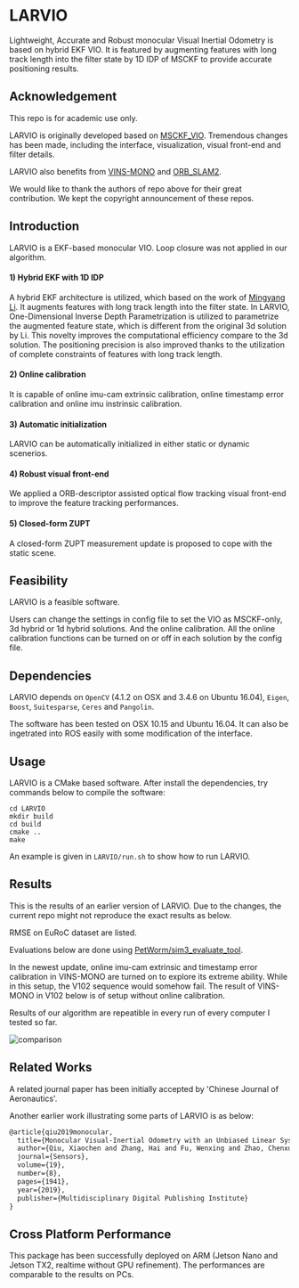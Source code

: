 # LARVIO
Lightweight, Accurate and Robust monocular Visual Inertial Odometry is based on hybrid EKF VIO. It is featured by augmenting features with long track length into the filter state by 1D IDP of MSCKF to provide accurate positioning results.


## Acknowledgement
This repo is for academic use only.

LARVIO is originally developed based on [MSCKF_VIO](https://github.com/KumarRobotics/msckf_vio). Tremendous changes has been made, including the interface, visualization, visual front-end and filter details. 

LARVIO also benefits from [VINS-MONO](https://github.com/HKUST-Aerial-Robotics/VINS-Mono) and [ORB_SLAM2](https://github.com/raulmur/ORB_SLAM2).

We would like to thank the authors of repo above for their great contribution. We kept the copyright announcement of these repos.


## Introduction
LARVIO is a EKF-based monocular VIO. Loop closure was not applied in our algorithm. 
#### 1) Hybrid EKF with 1D IDP
A hybrid EKF architecture is utilized, which based on the work of [Mingyang Li](http://roboticsproceedings.org/rss08/p31.pdf). It augments features with long track length into the filter state. In LARVIO, One-Dimensional Inverse Depth Parametrization is utilized to parametrize the augmented feature state, which is different from the original 3d solution by Li. This novelty improves the computational efficiency compare to the 3d solution. The positioning precision is also improved thanks to the utilization of complete constraints of features with long track length.
#### 2) Online calibration
It is capable of online imu-cam extrinsic calibration, online timestamp error calibration and online imu instrinsic calibration. 
#### 3) Automatic initialization
LARVIO can be automatically initialized in either static or dynamic scenerios.
#### 4) Robust visual front-end
We applied a ORB-descriptor assisted optical flow tracking visual front-end to improve the feature tracking performances.
#### 5) Closed-form ZUPT
A closed-form ZUPT measurement update is proposed to cope with the static scene.


## Feasibility
LARVIO is a feasible software. 

Users can change the settings in config file to set the VIO as MSCKF-only, 3d hybrid or 1d hybrid solutions. And the online calibration.
All the online calibration functions can be turned on or off in each solution by the config file.


## Dependencies
LARVIO depends on `OpenCV` (4.1.2 on OSX and 3.4.6 on Ubuntu 16.04), `Eigen`, `Boost`, `Suitesparse`, `Ceres` and `Pangolin`.

The software has been tested on OSX 10.15 and Ubuntu 16.04. It can also be ingetrated into ROS easily with some modification of the interface.


## Usage
LARVIO is a CMake based software. After install the dependencies, try commands below to compile the software:
```
cd LARVIO
mkdir build
cd build
cmake ..
make
```
An example is given in `LARVIO/run.sh` to show how to run LARVIO.


## Results
This is the results of an earlier version of LARVIO. Due to the changes, the current repo might not reproduce the exact results as below. 

RMSE on EuRoC dataset are listed. 

Evaluations below are done using [PetWorm/sim3_evaluate_tool](https://github.com/PetWorm/sim3_evaluate_tool).

In the newest update, online imu-cam extrinsic and timestamp error calibration in VINS-MONO are turned on to explore its extreme ability. While in this setup, the V102 sequence would somehow fail. The result of VINS-MONO in V102 below is of setup without online calibration.

Results of our algorithm are repeatible in every run of every computer I tested so far.

![comparison](https://github.com/PetWorm/LARVIO_test/blob/master/results/comparison.jpg)


## Related Works
A related journal paper has been initially accepted by 'Chinese Journal of Aeronautics'.

Another earlier work illustrating some parts of LARVIO is as below:
```txt
@article{qiu2019monocular,
  title={Monocular Visual-Inertial Odometry with an Unbiased Linear System Model and Robust Feature Tracking Front-End},
  author={Qiu, Xiaochen and Zhang, Hai and Fu, Wenxing and Zhao, Chenxu and Jin, Yanqiong},
  journal={Sensors},
  volume={19},
  number={8},
  pages={1941},
  year={2019},
  publisher={Multidisciplinary Digital Publishing Institute}
}
```


## Cross Platform Performance
This package has been successfully deployed on ARM (Jetson Nano and Jetson TX2, realtime without GPU refinement). The performances are comparable to the results on PCs.